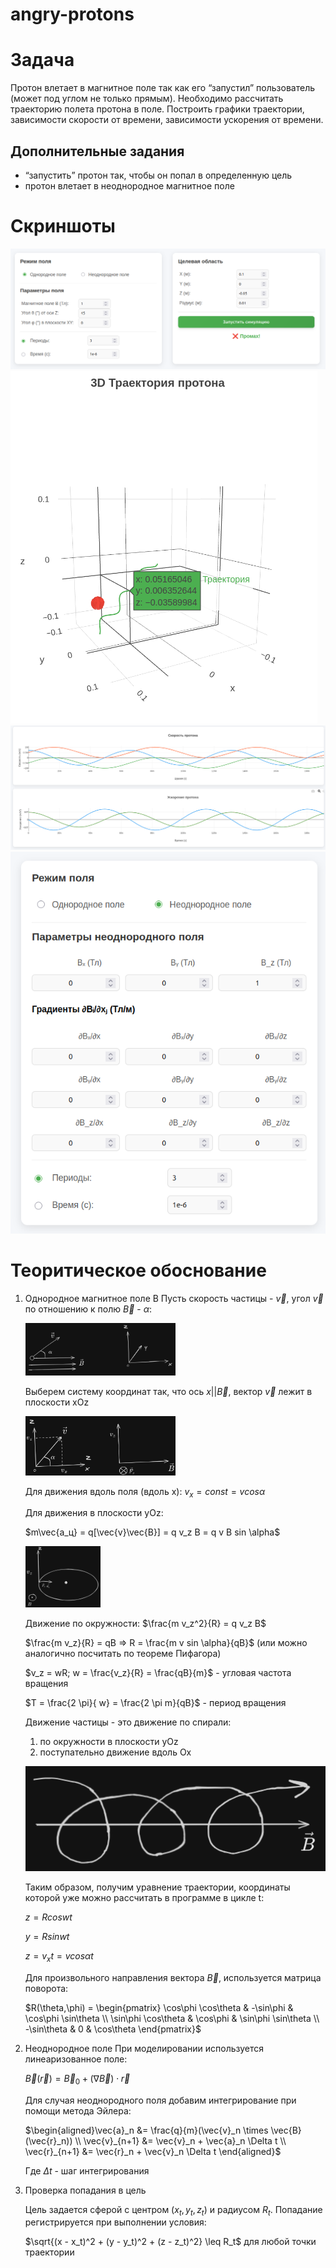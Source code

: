 # angry-protons

# Задача
Протон влетает в магнитное поле так как его “запустил” пользователь (может под углом
не только прямым). Необходимо рассчитать траекторию полета протона в поле.
Построить графики траектории, зависимости скорости от времени, зависимости
ускорения от времени.

## Дополнительные задания
- “запустить” протон так, чтобы он попал в определенную цель
- протон влетает в неоднородное магнитное поле

# Скриншоты
![alt text](screenshots/image.png)
![alt text](screenshots/image2.png)
![alt text](screenshots/image3.png)
![alt text](screenshots/image4.png)

# Теоритическое обоснование
1) Однородное магнитное поле B
    Пусть скорость частицы - $\vec{v}$, угол $\vec{v}$ по отношению к полю $\vec{B}$ - $\alpha$:

    <img src="screenshots/teor1.png" alt="Теоретическое обоснование 1" width="50%">

    Выберем систему координат так, что ось $x || \vec{B}$, вектор $\vec{v}$ лежит в плоскости xOz

    <img src="screenshots/teor2.png" alt="Теоретическое обоснование 2" width="50%">

    Для движения вдоль поля (вдоль x):
    $v_x = const = v cos \alpha$

    Для движения в плоскости yOz:

    $m\vec{a_ц} = q[\vec{v}\vec{B}] = q v_z B = q v B sin \alpha$

    <img src="screenshots/teor3.png" alt="Теоретическое обоснование 3" width="25%">

    Движение по окружности: $\frac{m v_z^2}{R} = q v_z B$

    $\frac{m v_z}{R} = qB => R = \frac{m v sin \alpha}{qB}$ (или можно аналогично посчитать по теореме Пифагора)

    $v_z = wR; w = \frac{v_z}{R} = \frac{qB}{m}$ - угловая частота вращения

    $T = \frac{2 \pi}{ w} = \frac{2 \pi m}{qB}$ - период вращения

    Движение частицы - это движение по спирали:

    1) по окружности в плоскости yOz
    2) поступательно движение вдоль Ox

    ![alt text](screenshots/teor4.png)

    Таким образом, получим уравнение траектории, координаты которой уже можно рассчитать в программе в цикле t:

    $z = R cos wt$

    $y = R sin wt$

    $z = v_xt = v cos \alpha t$

    Для произвольного направления вектора $\vec{B}$, используется матрица поворота:

    $R(\theta,\phi) = \begin{pmatrix} \cos\phi \cos\theta & -\sin\phi & \cos\phi \sin\theta \\ \sin\phi \cos\theta & \cos\phi & \sin\phi \sin\theta \\ -\sin\theta & 0 & \cos\theta \end{pmatrix}$

2) Неоднородное поле
    При моделировании используется линеаризованное поле:

    $\vec{B}(\vec{r}) = \vec{B}_0 + (\nabla\vec{B})\cdot\vec{r}$

    Для случая неоднородного поля добавим интегрирование при помощи метода Эйлера:

    $\begin{aligned}\vec{a}_n &= \frac{q}{m}(\vec{v}_n \times \vec{B}(\vec{r}_n)) \\ \vec{v}_{n+1} &= \vec{v}_n + \vec{a}_n \Delta t \\ \vec{r}_{n+1} &= \vec{r}_n + \vec{v}_n \Delta t \end{aligned}$

    Где $\Delta t$ - шаг интегрирования

3) Проверка попадания в цель

    Цель задается сферой с центром $(x_t, y_t, z_t)$ и радиусом $R_t$. Попадание регистрируется при выполнении условия:

    $\sqrt{(x - x_t)^2 + (y - y_t)^2 + (z - z_t)^2} \leq R_t$ для любой точки траектории